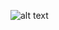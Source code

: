 ![alt text](https://github.com/davidath/incomplete-evidence-transfer/blob/master/postrun/annett-o/figures/cifar.png)

